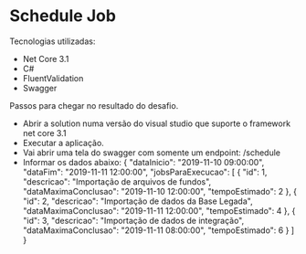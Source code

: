 # Schedule Job

Tecnologias utilizadas:

 - Net Core 3.1
 - C#
 - FluentValidation
 - Swagger
 
 
 Passos para chegar no resultado do desafio.
 
 - Abrir a solution numa versão do visual studio que suporte o framework net core 3.1
 - Executar a aplicação.
 - Vai abrir uma tela do swagger com somente um endpoint: /schedule
 - Informar os dados abaixo:
 {
  "dataInicio": "2019-11-10 09:00:00",
  "dataFim": "2019-11-11 12:00:00",
  "jobsParaExecucao": [
  {
    "id": 1,
    "descricao": "Importação de arquivos de fundos",
    "dataMaximaConclusao": "2019-11-10 12:00:00",
    "tempoEstimado": 2
  },
  {
    "id": 2,
    "descricao": "Importação de dados da Base Legada",
    "dataMaximaConclusao": "2019-11-11 12:00:00",
    "tempoEstimado": 4
  },
  {
    "id": 3,
    "descricao": "Importação de dados de integração",
    "dataMaximaConclusao": "2019-11-11 08:00:00",
    "tempoEstimado": 6
  }
  ]
}
